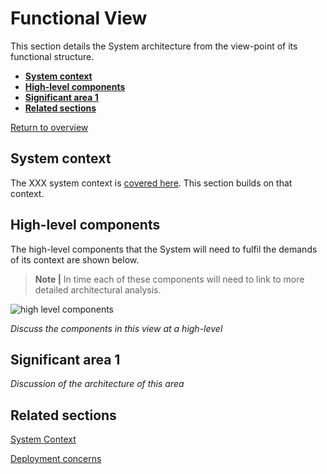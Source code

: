 # Functional View

This section details the System architecture from the view-point of its functional
structure.

* **[System context](#system-context)**
* **[High-level components](#high-level-components)**
* **[Significant area 1](#significant-area-1)**
* **[Related sections](#related-sections)**

[Return to overview](./01-architecture-overview.md)

## System context

The XXX system context is [covered here](./02-architecture-context.md). This section
builds on that context.

## High-level components

The high-level components that the System will need to fulfil the demands of its context
are shown below.

> **Note |**
In time each of these components will need to link to more detailed architectural analysis.

![high level components](../drawings/highest-logical-view.png)

_Discuss the components in this view at a high-level_

## Significant area 1

_Discussion of the architecture of this area_

## Related sections

[System Context](./02-architecture-context.md)

[Deployment concerns](./06-architecture-deployment.md)
